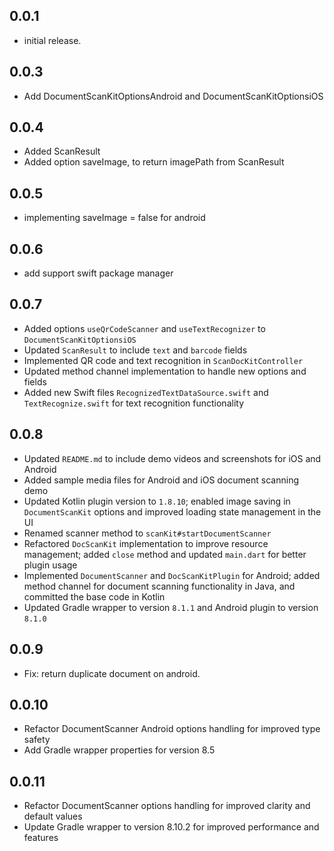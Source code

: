 ## 0.0.1

* initial release.

## 0.0.3

* Add DocumentScanKitOptionsAndroid and DocumentScanKitOptionsiOS

## 0.0.4

* Added ScanResult
* Added option saveImage, to return imagePath from ScanResult

## 0.0.5
* implementing saveImage = false for android

## 0.0.6
* add support  swift package manager

## 0.0.7
* Added options `useQrCodeScanner` and `useTextRecognizer` to `DocumentScanKitOptionsiOS`
* Updated `ScanResult` to include `text` and `barcode` fields
* Implemented QR code and text recognition in `ScanDocKitController`
* Updated method channel implementation to handle new options and fields
* Added new Swift files `RecognizedTextDataSource.swift` and `TextRecognize.swift` for text recognition functionality

## 0.0.8
* Updated `README.md` to include demo videos and screenshots for iOS and Android
* Added sample media files for Android and iOS document scanning demo
* Updated Kotlin plugin version to `1.8.10`; enabled image saving in `DocumentScanKit` options and improved loading state management in the UI
* Renamed scanner method to `scanKit#startDocumentScanner`
* Refactored `DocScanKit` implementation to improve resource management; added `close` method and updated `main.dart` for better plugin usage
* Implemented `DocumentScanner` and `DocScanKitPlugin` for Android; added method channel for document scanning functionality in Java, and committed the base code in Kotlin
* Updated Gradle wrapper to version `8.1.1` and Android plugin to version `8.1.0`


## 0.0.9
* Fix: return duplicate document on android.

## 0.0.10
* Refactor DocumentScanner Android options handling for improved type safety
* Add Gradle wrapper properties for version 8.5

## 0.0.11
* Refactor DocumentScanner options handling for improved clarity and default values
* Update Gradle wrapper to version 8.10.2 for improved performance and features

